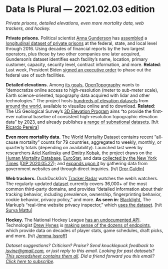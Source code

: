Data Is Plural — 2021.02.03 edition
===================================

*Private prisons, detailed elevations, even more mortality data, web trackers, and hockey.*


__Private prisons.__ Political scientist [Anna Gunderson](https://www.annagunderson.com/home) has [assembled](https://www.cambridge.org/core/journals/perspectives-on-politics/article/abs/why-do-states-privatize-their-prisons-the-unintended-consequences-of-inmate-litigation/AF814E16A605CA894D558AE72BEF65C9) a [longitudinal dataset of private prisons](https://www.annagunderson.com/data/private-prisons) at the federal, state, and local level through 2016. Using decades of financial reports by the two largest operators, plus those by two other companies one later acquired, Gunderson’s dataset identifies each facility’s name, location, primary customer, capacity, security level, contract information, and more. __Related__: Last week, President Biden [signed an executive order](https://www.whitehouse.gov/briefing-room/presidential-actions/2021/01/26/executive-order-reforming-our-incarceration-system-to-eliminate-the-use-of-privately-operated-criminal-detention-facilities/) to phase out the federal use of such facilities.


__Detailed elevations.__ Among [its goals](https://opentopography.org/about), [OpenTopography](https://opentopography.org/) wants to “democratize online access to high-resolution (meter to sub-meter scale), Earth science-oriented, topography data acquired with lidar and other technologies.” The project hosts [hundreds of elevation datasets](https://portal.opentopography.org/dataCatalog) from [around the world](https://portal.opentopography.org/datasets), available to visualize online and to download. __Related__: The US Geological Survey’s [3D Elevation Program](https://www.usgs.gov/core-science-systems/ngp/3dep/what-is-3dep) aims “to provide the first-ever national baseline of consistent high-resolution topographic elevation data” by 2023, and already publishes [a range of subnational datasets](https://www.usgs.gov/core-science-systems/ngp/3dep/data-tools). [h/t [Ricardo Pereira](https://twitter.com/Olenellus/status/1354562008998440963)]


__Even more mortality data.__ The [World Mortality Dataset](https://github.com/akarlinsky/world_mortality) contains recent “all-cause mortality” counts for 79 countries, aggregated to weekly, monthly, or quarterly totals (depending on availability). Launched last week by researchers [Ariel Karlinsky](https://akarlinsky.github.io/) and [Dmitry Kobak](https://dkobak.github.io/), the project draws on the [Human Mortality Database](https://www.mortality.org/), [EuroStat](https://ec.europa.eu/eurostat/statistics-explained/index.php?title=Weekly_death_statistics&stable), and data [collected by the New York Times](https://github.com/nytimes/covid-19-data/tree/master/excess-deaths) ([DIP 2020.05.27](https://tinyletter.com/data-is-plural/letters/data-is-plural-2020-05-27-edition)); and [expands upon it](https://www.medrxiv.org/content/10.1101/2021.01.27.21250604v1) by gathering data from government websites and through direct inquiries. [h/t [Dror Guldin](https://www.linkedin.com/in/dror-guldin-903950a8/)]


__Web trackers.__ DuckDuckGo’s [Tracker Radar](https://spreadprivacy.com/duckduckgo-tracker-radar/) watches the web’s watchers. The regularly-updated [dataset](https://github.com/duckduckgo/tracker-radar) currently covers 36,000+ of the most common third-party domains, and provides “detailed information about their tracking behavior, including prevalence, ownership, fingerprinting behavior, cookie behavior, privacy policy,” and more. __As seen in__: [Blacklight](https://themarkup.org/blacklight), The Markup’s “real-time website privacy inspector,” which [uses the dataset](https://themarkup.org/blacklight/2020/09/22/how-we-built-a-real-time-privacy-inspector). [h/t [Surya Mattu](https://twitter.com/suryamattu/status/1308346656899956736)]


__Hockey.__ The National Hockey League [has an undocumented API](https://www.kevinsidwar.com/iot/2017/7/1/the-undocumented-nhl-stats-api). Technologist [Drew Hynes](https://pure-defect.com/about/) is [making sense of the dozens of endpoints](https://gitlab.com/dword4/nhlapi), which provide data on decades of player stats, game schedules, draft picks, and more. [h/t [Jemma Issroff](https://github.com/jemmaissroff/hockey)]


*Dataset suggestions? Criticism? Praise? Send knucklepuck feedback to jsvine@gmail.com, or just reply to this email. Looking for past datasets? [This spreadsheet contains them all](https://docs.google.com/spreadsheets/d/1wZhPLMCHKJvwOkP4juclhjFgqIY8fQFMemwKL2c64vk). Did a friend forward you this email? [Click here to subscribe](https://tinyletter.com/data-is-plural).*